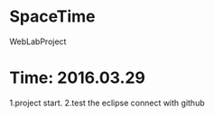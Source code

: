 # SpaceTime
WebLabProject
# Time: 2016.03.29
  1.project start.
  2.test the eclipse connect with github


